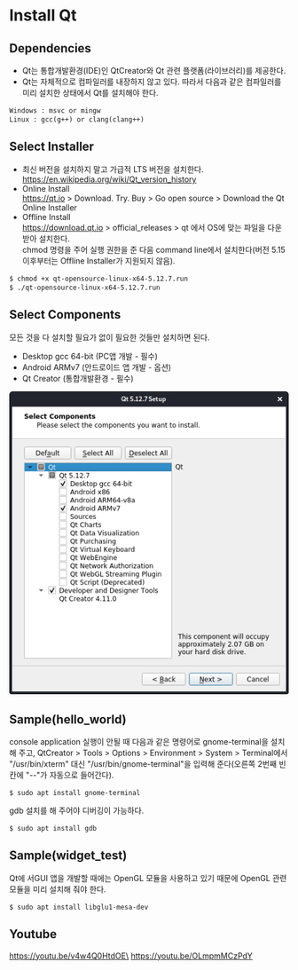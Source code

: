 # Install Qt

## Dependencies

* Qt는 통합개발환경(IDE)인 QtCreator와 Qt 관련 플랫폼(라이브러리)를 제공한다.
* Qt는 자체적으로 컴파일러를 내장하지 않고 있다. 따라서 다음과 같은 컴파일러를 미리 설치한 상태에서 Qt를 설치해야 한다.

```
Windows : msvc or mingw
Linux : gcc(g++) or clang(clang++)
```

## Select Installer

* 최신 버전을 설치하지 말고 가급적 LTS 버전을 설치한다.\
  https://en.wikipedia.org/wiki/Qt_version_history
* Online Install\
  https://qt.io > Download. Try. Buy > Go open source > Download the Qt Online Installer
* Offline Install\
  https://download.qt.io > official_releases > qt 에서 OS에 맞는 파일을 다운받아 설치한다.\
  chmod 명령을 주어 실행 권한을 준 다음 command line에서 설치한다(버전 5.15 이후부터는 Offline Installer가 지원되지 않음).

```
$ chmod +x qt-opensource-linux-x64-5.12.7.run
$ ./qt-opensource-linux-x64-5.12.7.run
```

## Select Components

모든 것을 다 설치할 필요가 없이 필요한 것들만 설치하면 된다.

* Desktop gcc 64-bit (PC앱 개발 - 필수)
* Android ARMv7 (안드로이드 앱 개발 - 옵션)
* Qt Creator (통합개발환경 - 필수)

![select-components.png](select-components.png)

## Sample(hello_world)

console application 실행이 안될 때 다음과 같은 명령어로 gnome-terminal을 설치해 주고, QtCreator > Tools > Options > Environment > System > Terminal에서 "/usr/bin/xterm" 대신 "/usr/bin/gnome-terminal"을 입력해 준다(오른쪽 2번째 빈칸에 "--"가 자동으로 들어간다).

```
$ sudo apt install gnome-terminal
```

gdb 설치를 해 주어야 디버깅이 가능하다.

```
$ sudo apt install gdb
```

## Sample(widget_test)

Qt에 서GUI 앱을 개발할 때에는 OpenGL 모듈을 사용하고 있기 때문에 OpenGL 관련 모듈을 미리 설치해 줘야 한다.

```
$ sudo apt install libglu1-mesa-dev
```

## Youtube

https://youtu.be/v4w4Q0HtdOE\
https://youtu.be/OLmpmMCzPdY